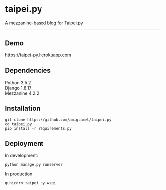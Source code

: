 taipei.py
===================
A mezzanine-based blog for Taipei.py


----------


Demo
-------------
https://taipei-py.herokuapp.com

Dependencies
-------------
Python 3.5.2  
Django 1.8.17  
Mezzanine 4.2.2  

Installation
-------------
```
git clone https://github.com/amigcamel/taipei.py
cd taipei.py
pip install -r requirements.py
```

Deployment
-------------
In development:
```
python manage.py runserver
```
In production
```
gunicorn taipei_py.wsgi
```
